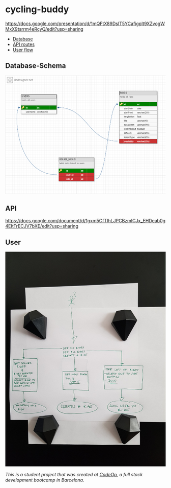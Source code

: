 ﻿# cycling-buddy
 
 <https://docs.google.com/presentation/d/1mQFtX89DsIT5YCafigplt9XZvogWMxX9tsrrm4eRcyQ/edit?usp=sharing>

- [Database](#Database)
- [API routes](#API)
- [User flow](#User)

## Database-Schema

![DBSchema](./readmeFiles/DBschema.png)

## API

<https://docs.google.com/document/d/1gxm5CfTIhLJPCBzmICJx_EHDeab0g4EItTrECJV7bXE/edit?usp=sharing>

## User

![UserFlow](./readmeFiles/userFlow.jpg)

_This is a student project that was created at [CodeOp](http://codeop.tech), a full stack development bootcamp in Barcelona._
